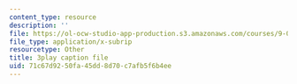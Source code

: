 ```yaml
---
content_type: resource
description: ''
file: https://ol-ocw-studio-app-production.s3.amazonaws.com/courses/9-00sc-introduction-to-psychology-fall-2011/71c67d9250fa45dd8d70c7afb5f6b4ee_2fbrl6WoIyo.srt
file_type: application/x-subrip
resourcetype: Other
title: 3play caption file
uid: 71c67d92-50fa-45dd-8d70-c7afb5f6b4ee
---
```


